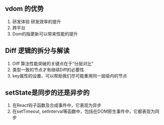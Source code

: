 <!--
 * @Author: water.li
 * @Date: 2022-01-11 20:34:30
 * @Description: 
 * @FilePath: \notebook\React\note.md
-->
## vdom 的优势
1. 研发体验 研发效率的提升
2. 跨平台
3. Dom的指更新可以带来性能的提升

## Diff 逻辑的拆分与解读
1. Diff 算法性能突破的关键点在于“分层对比”
2. 类型一致的节点才有继续Diff的必要性
3. key属性的设置，可以帮助我们尽可能重用同一层级内的节点

## setState是同步的还是异步的
1. 在React钩子函数及合成事件中，它表现为异步
2. 在setTimeout, setInterval等函数中，包括在DOM原生事件中，它都表现为同步